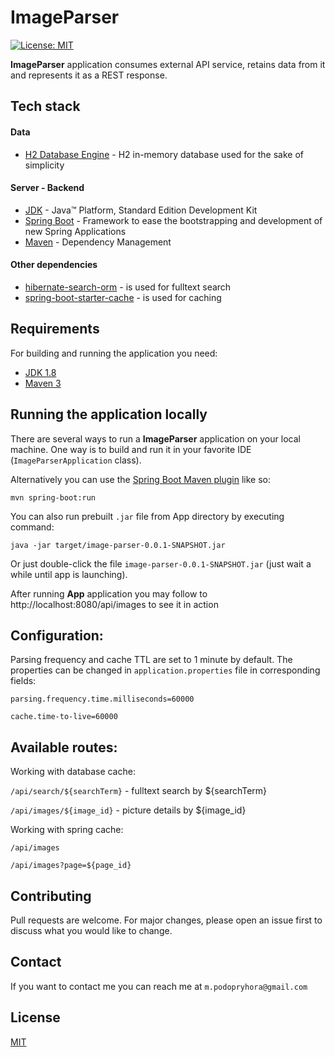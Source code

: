 # ImageParser

[![License: MIT](https://img.shields.io/badge/License-MIT-yellow.svg)](https://opensource.org/licenses/MIT)

**ImageParser** application consumes external API service, retains data from it and represents it as a REST response.  

## Tech stack

#### Data
* 	[H2 Database Engine](https://www.h2database.com/) - H2 in-memory database used for the sake of simplicity
#### Server - Backend
* 	[JDK](http://www.oracle.com/technetwork/java/javase/downloads/jdk8-downloads-2133151.html) - Java™ Platform, Standard Edition Development Kit
* 	[Spring Boot](https://spring.io/projects/spring-boot) - Framework to ease the bootstrapping and development of new Spring Applications
* 	[Maven](https://maven.apache.org/) - Dependency Management

#### Other dependencies

* 	[hibernate-search-orm](https://mvnrepository.com/artifact/org.hibernate/hibernate-search-orm) - is used for fulltext search
* 	[spring-boot-starter-cache](https://mvnrepository.com/artifact/org.springframework.boot/spring-boot-starter-cache) - is used for caching 

## Requirements

For building and running the application you need:

- [JDK 1.8](http://www.oracle.com/technetwork/java/javase/downloads/jdk8-downloads-2133151.html)
- [Maven 3](https://maven.apache.org)

## Running the application locally

There are several ways to run a **ImageParser** application on your local machine. One way is to build and run it in your favorite IDE (`ImageParserApplication` class).

Alternatively you can use the [Spring Boot Maven plugin](https://docs.spring.io/spring-boot/docs/current/reference/html/build-tool-plugins-maven-plugin.html) like so:

```shell
mvn spring-boot:run
```

You can also run prebuilt ``.jar`` file from App directory by executing command:
```shell
java -jar target/image-parser-0.0.1-SNAPSHOT.jar
``` 

Or just double-click the file ``image-parser-0.0.1-SNAPSHOT.jar`` (just wait a while until app is launching).  

After running  **App** application you may follow to http://localhost:8080/api/images to see it in action

## Configuration:
Parsing frequency and cache TTL are set to 1 minute by default. The properties can be changed in `application.properties` 
file in corresponding fields:

`parsing.frequency.time.milliseconds=60000`

`cache.time-to-live=60000`

## Available routes:

Working with database cache:

`/api/search/${searchTerm}` - fulltext search by ${searchTerm}

`/api/images/${image_id}` - picture details by ${image_id}

Working with spring cache:

`/api/images`

`/api/images?page=${page_id}`

## Contributing
Pull requests are welcome. For major changes, please open an issue first to discuss what you would like to change.

## Contact

If you want to contact me you can reach me at `m.podopryhora@gmail.com`

## License
[MIT](https://choosealicense.com/licenses/mit/)
